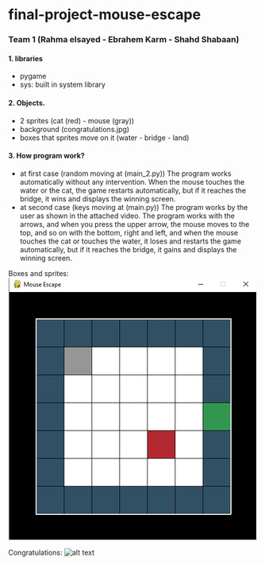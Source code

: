 # final-project-mouse-escape
### Team 1 (Rahma elsayed - Ebrahem Karm - Shahd Shabaan)

#### 1. libraries
   * pygame
   * sys: built in system library
   
#### 2. Objects.
   * 2 sprites (cat (red) - mouse (gray))
   * background (congratulations.jpg)
   * boxes that sprites move on it (water - bridge - land)
#### 3. How program work?
   * at first case (random moving at (main_2.py))
   The program works automatically without any intervention. When the mouse touches the water or the cat, the game restarts automatically, but if it reaches the bridge, it wins and displays the winning screen.
   * at second case (keys moving at (main.py))
   The program works by the user as shown in the attached video. The program works with the arrows, and when you press the upper arrow, the mouse moves to the top, and so on with the bottom, right and left, and when the mouse touches the cat or touches the water, it loses and restarts the game automatically, but if it reaches the bridge, it gains and displays the winning screen.
   
   Boxes and sprites:
   ![alt text](https://github.com/ebrahembebo23/final-project-mouse-escape/blob/main/Screenshot%202021-08-15%20234634.png "Boxes and sprites Background")
   
   Congratulations: 
![alt text](https://github.com/ebrahembebo23/final-project-mouse-escape/blob/main/Congratulations.jpg "Winning Background")
